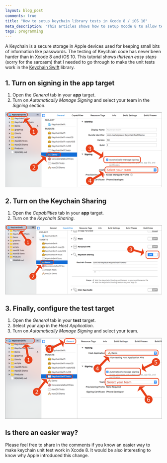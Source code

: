 ```yaml
---
layout: blog_post
comments: true
title: "How to setup keychain library tests in Xcode 8 / iOS 10"
meta_description: "This articles shows how to setup Xcode 8 to allow testing a Keychain library."
tags: programming
---
```


A Keychain is a secure storage in Apple devices used for keeping small bits of information like passwords. The testing of Keychain code has never been harder than in Xcode 8 and iOS 10. This tutorial shows *thirteen easy steps* (sorry for the sarcasm) that I needed to go through to make the unit tests work in the [Keychain Swift](https://github.com/marketplacer/keychain-swift) library.

## 1. Turn on signing in the app target

1. Open the *General* tab in your **app** target.
1. Turn on *Automatically Manage Signing* and select your team in the *Signing* section.

<img src='/image/blog/2016-09-17-testing-a-keychain-library-in-xcode/01_enable_keychain_demo_app.png' alt='Enable keychain sharing in app target in Xcode' class='isMax100PercentWide hasBorderShade90'>


## 2. Turn on the Keychain Sharing

1. Open the *Capabilities* tab in your **app** target.
1. Turn on the *Keychain Sharing*.

<img src='/image/blog/2016-09-17-testing-a-keychain-library-in-xcode/02_enable_keychain_sharing_xcode.png' alt='Turn on keychain sharing in app target in Xcode' class='isMax100PercentWide hasBorderShade90'>


## 3. Finally, configure the test target

1. Open the *General* tab in your **test** target.
1. Select your app in the *Host Application*.
1. Turn on *Automatically Manage Signing* and select your team.

<img src='/image/blog/2016-09-17-testing-a-keychain-library-in-xcode/03_running_tests_keychain_xcode_8.png' alt='Enable keychain testing in Xcode' class='isMax100PercentWide hasBorderShade90'>

## Is there an easier way?

Please feel free to share in the comments if you know an easier way to make keychain unit test work in Xcode 8. It would be also interesting to know why Apple introduced this change.

